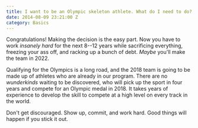```yaml
---
title: I want to be an Olympic skeleton athlete. What do I need to do?
date: 2014-08-09 23:21:00 Z
category: Basics
---
```


Congratulations! Making the decision is the easy part. Now you have to work *insanely hard* for the next 8--12 years while sacrificing everything, freezing your ass off, and racking up a bunch of debt. *Maybe* you'll make the team in 2022.

Qualifying for the Olympics is a long road, and the 2018 team is going to be made up of athletes who are already in our program. There are no *wunderkinds* waiting to be discovered, who will pick up the sport in four years and compete for an Olympic medal in 2018. It takes years of experience to develop the skill to compete at a high level on every track in the world.

Don't get discouraged. Show up, commit, and work hard. Good things will happen if you stick it out.
